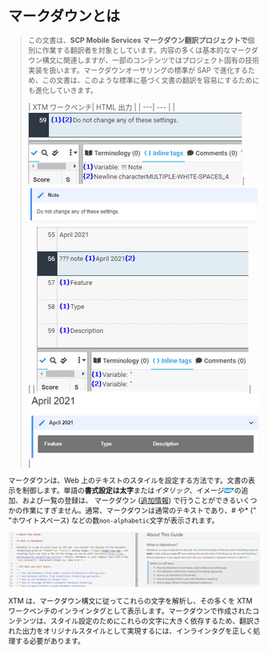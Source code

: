 # マークダウンとは

> この文書は、**SCP Mobile Services マークダウン翻訳プロジェクトで**個別に作業する翻訳者を対象としています。内容の多くは基本的なマークダウン構文に関連しますが、一部のコンテンツではプロジェクト固有の技術実装を扱います。マークダウンオーサリングの標準が SAP で進化するため、この文書は、このような標準に基づく文書の翻訳を容易にするためにも進化していきます。
>
> \| XTM ワークベンチ\| HTML 出力 \|
> \| ---\| --- \|
> \| ![受付](images/admonitions_static_xtm.jpg)\| ![受付](images/admonitions_static_html.jpg) \|
> \| ![admonitions coll](images/admonitions_collapsible_xtm.jpg)\| ![admonitions coll](images/admonitions_collapsible_html.jpg) \|

マークダウンは、Web 上のテキストのスタイルを設定する方法です。文書の表示を制御します。単語の**書式設定は太字**または*イタリック*、イメージ![イメージ](images/sap.jpg)の追加、および一覧の登録は、 マークダウン ([追加情報](https://www.markdownguide.org/getting-started/)) で行うことができるいくつかの作業にすぎません。通常、マークダウンは通常のテキストであり、# や* (" "ホワイトスペース) などの数`non-alphabetic`文字が表示されます。

![xtm および html](images/markdown.jpg)

XTM は、マークダウン構文に従ってこれらの文字を解析し、その多くを XTM ワークベンチのインラインタグとして表示します。マークダウンで作成されたコンテンツは、スタイル設定のためにこれらの文字に大きく依存するため、翻訳された出力をオリジナルスタイルとして実現するには、インラインタグを正しく処理する必要があります。